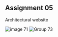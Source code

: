 ## Assignment 05
Architectural website

![image 71](https://github.com/PanithanPenny/ITP-Dynamic-Web/assets/143921260/a591a9e3-8fda-4243-88bb-6a0d253d0b8a)
![Group 73](https://github.com/PanithanPenny/ITP-Dynamic-Web/assets/143921260/a06f7924-bdc2-439c-9829-1ea8cc53b164)

